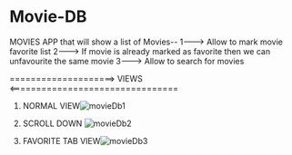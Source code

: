 # Movie-DB

MOVIES APP that will show a list of Movies--
1---> Allow to mark movie favorite list
2---> If movie is already marked as favorite then we can unfavourite the same movie
3---> Allow to search for movies

====================> VIEWS <================================

1. NORMAL VIEW![movieDb1](https://user-images.githubusercontent.com/60600782/175785396-8ea2c6fb-8f27-4972-a332-33bcfb5a759f.PNG)

2. SCROLL DOWN ![movieDb2](https://user-images.githubusercontent.com/60600782/175785409-7a184950-35ab-43a3-9eee-1f16032fde89.PNG)

3. FAVORITE TAB VIEW![movieDb3](https://user-images.githubusercontent.com/60600782/175785418-6c8cf8b4-d910-4c4f-a121-d70f3e8d573e.PNG)


